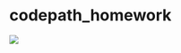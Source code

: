 # codepath_homework

<img src="![GifCodePath](https://user-images.githubusercontent.com/78370129/165709690-1f65f654-0617-459a-b387-553ac7002090.gif)">
